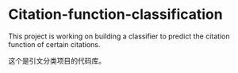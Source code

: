 # Citation-function-classification

This project is working on building a classifier to predict the citation function of certain citations.

这个是引文分类项目的代码库。
